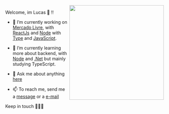 <img align="right" src="https://raw.githubusercontent.com/MicaelliMedeiros/micaellimedeiros/master/image/computer-illustration.png" width="300"/>

Welcome, im Lucas 👻 !!

- 🔭 I’m currently working on [Mercado Livre](https://www.mercadolivre.com.br/), with [ReactJs](https://pt-br.reactjs.org/) and [Node](https://nodejs.org/en/) with [Type](https://www.typescriptlang.org/) and [JavaScript](https://developer.mozilla.org/en-US/docs/Web/JavaScript).
- 🌱 I’m currently learning more about backend, with [Node](https://nodejs.org/en/) and [.Net](https://docs.microsoft.com/pt-br/dotnet/csharp/getting-started/introduction-to-the-csharp-language-and-the-net-framework) but mainly studying TypeScript.
- 💬 Ask me about anything [here](https://api.whatsapp.com/send?phone=5511982116039)
- 📫 To reach me, send me a [message](https://api.whatsapp.com/send?phone=5511982116039) or a [e-mail](mailto:l.duarte.mk@gmail.com)
  
  <p align="center">
  <a align="center" href="https://www.linkedin.com/in/lucmkz" target="_blank">
  </a>
   <a align="center" href="https://www.instagram.com/lucmkz" target="_blank">
  </a>
  </p>

Keep in touch ✌🏻👻



